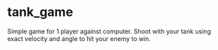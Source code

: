 # tank_game
Simple game for 1 player against computer. Shoot with your tank using exact velocity and angle to hit your enemy to win.
